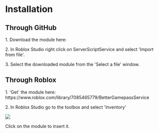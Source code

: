 <h1>Installation</h1>
<h2>Through GitHub</h2>
<p>1. Download the module here: <a href="https://github.com/AbcreatorDev/BetterGamepassService/blob/main/MainModule.rbxm"></a></p>
<p>2. In Roblox Studio right click on ServerScriptService and select 'Import from file'.</p>
<p>3. Select the downloaded module from the 'Select a file' window.</p>
<h2>Through Roblox</h2>
<p>1. 'Get' the module here: https://www.roblox.com/library/7085465779/BetterGamepassService</p>
<p>2. In Roblox Studio go to the toolbox and select 'Inventory'</p>
<img src='https://user-images.githubusercontent.com/86627085/125355361-d4b41480-e35c-11eb-8a71-71f7522aa389.png'>
<p>Click on the module to insert it.</p>
